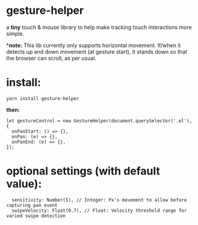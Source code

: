 # gesture-helper
a **tiny** touch & mouse library to help make tracking touch interactions more simple.

***note:** This lib currently only supports horizontal movement. If/when it detects up and down movement (at gesture start), it stands down so that the browser can scroll, as per usual.

# install:
```yarn install gesture-helper```

**then:**
```
let gestureControl = new GestureHelper(document.querySelector('.el'), {
  onPanStart: () => {},
  onPan: (e) => {},
  onPanEnd: (e) => {},
});
```

# optional settings (with default value):
```
  sensitivity: Number(5), // Integer: Px's movement to allow before capturing pan event
  swipeVelocity: Float(0.7), // Float: Velocity threshold range for varied swipe detection
```

